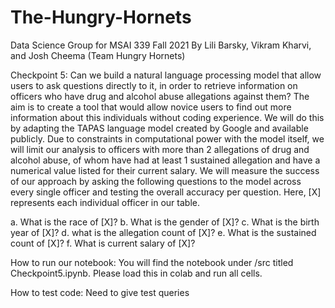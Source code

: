 # The-Hungry-Hornets
Data Science Group for MSAI 339 Fall 2021
By Lili Barsky, Vikram Kharvi, and Josh Cheema (Team
Hungry Hornets)

Checkpoint 5:
Can we build a natural language processing model that allow users to ask questions
directly to it, in order to retrieve information on officers who have drug and
alcohol abuse allegations against them? The aim is to create a tool that would
allow novice users to find out more information about this individuals without
coding experience. We will do this by adapting the TAPAS language model created
by Google and available publicly. Due to constraints in computational power with
 the model itself, we will limit our analysis to officers with more than 2
 allegations of drug and alcohol abuse, of whom have had at least 1 sustained
 allegation and have a numerical value listed for their current salary.
 We will measure the success of our approach by asking the following questions
 to the model across every single officer and testing the overall accuracy per
 question. Here, [X] represents each individual officer in our table.

a.	What is the race of [X]?
b.	What is the gender of [X]?
c.	What is the birth year of [X]?
d.	what is the allegation count of [X]?
e.	What is the sustained count of [X]?
f.	What is current salary of [X]?


How to run our notebook:
You will find the notebook under /src titled Checkpoint5.ipynb. Please load this in
colab and run all cells.

How to test code:
Need to give test queries
